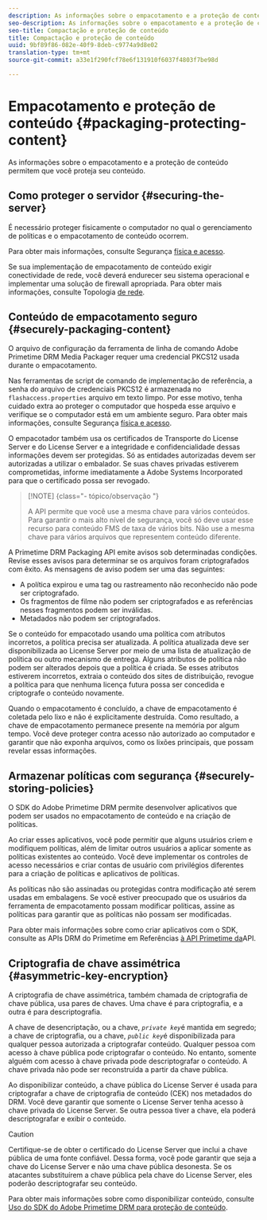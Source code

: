 ```yaml
---
description: As informações sobre o empacotamento e a proteção de conteúdo permitem que você proteja seu conteúdo.
seo-description: As informações sobre o empacotamento e a proteção de conteúdo permitem que você proteja seu conteúdo.
seo-title: Compactação e proteção de conteúdo
title: Compactação e proteção de conteúdo
uuid: 9bf89f86-082e-40f9-8deb-c9774a9d8e02
translation-type: tm+mt
source-git-commit: a33e1f290fcf78e6f131910f6037f4803f7be98d

---
```



# Empacotamento e proteção de conteúdo {#packaging-protecting-content}

As informações sobre o empacotamento e a proteção de conteúdo permitem que você proteja seu conteúdo.

## Como proteger o servidor {#securing-the-server}

É necessário proteger fisicamente o computador no qual o gerenciamento de políticas e o empacotamento de conteúdo ocorrem.

Para obter mais informações, consulte Segurança [física e acesso](../../secure-deployment-guidelines/physical-sec-and-access.md).

Se sua implementação de empacotamento de conteúdo exigir conectividade de rede, você deverá endurecer seu sistema operacional e implementar uma solução de firewall apropriada. Para obter mais informações, consulte Topologia [de rede](../../secure-deployment-guidelines/overview/network-topology.md).

## Conteúdo de empacotamento seguro {#securely-packaging-content}

O arquivo de configuração da ferramenta de linha de comando Adobe Primetime DRM Media Packager requer uma credencial PKCS12 usada durante o empacotamento.

Nas ferramentas de script de comando de implementação de referência, a senha do arquivo de credenciais PKCS12 é armazenada no `flashaccess.properties` arquivo em texto limpo. Por esse motivo, tenha cuidado extra ao proteger o computador que hospeda esse arquivo e verifique se o computador está em um ambiente seguro. Para obter mais informações, consulte Segurança [física e acesso](../../secure-deployment-guidelines/physical-sec-and-access.md).

O empacotador também usa os certificados de Transporte do License Server e do License Server e a integridade e confidencialidade dessas informações devem ser protegidas. Só as entidades autorizadas devem ser autorizadas a utilizar o embalador. Se suas chaves privadas estiverem comprometidas, informe imediatamente a Adobe Systems Incorporated para que o certificado possa ser revogado.

>[!NOTE] {class=&quot;- tópico/observação &quot;}
>
>A API permite que você use a mesma chave para vários conteúdos. Para garantir o mais alto nível de segurança, você só deve usar esse recurso para conteúdo FMS de taxa de vários bits. Não use a mesma chave para vários arquivos que representem conteúdo diferente.

A Primetime DRM Packaging API emite avisos sob determinadas condições. Revise esses avisos para determinar se os arquivos foram criptografados com êxito. As mensagens de aviso podem ser uma das seguintes:

* A política expirou e uma tag ou rastreamento não reconhecido não pode ser criptografado.
* Os fragmentos de filme não podem ser criptografados e as referências nesses fragmentos podem ser inválidas.
* Metadados não podem ser criptografados.

Se o conteúdo for empacotado usando uma política com atributos incorretos, a política precisa ser atualizada. A política atualizada deve ser disponibilizada ao License Server por meio de uma lista de atualização de política ou outro mecanismo de entrega. Alguns atributos de política não podem ser alterados depois que a política é criada. Se esses atributos estiverem incorretos, extraia o conteúdo dos sites de distribuição, revogue a política para que nenhuma licença futura possa ser concedida e criptografe o conteúdo novamente.

Quando o empacotamento é concluído, a chave de empacotamento é coletada pelo lixo e não é explicitamente destruída. Como resultado, a chave de empacotamento permanece presente na memória por algum tempo. Você deve proteger contra acesso não autorizado ao computador e garantir que não exponha arquivos, como os lixões principais, que possam revelar essas informações.

## Armazenar políticas com segurança {#securely-storing-policies}

O SDK do Adobe Primetime DRM permite desenvolver aplicativos que podem ser usados no empacotamento de conteúdo e na criação de políticas.

Ao criar esses aplicativos, você pode permitir que alguns usuários criem e modifiquem políticas, além de limitar outros usuários a aplicar somente as políticas existentes ao conteúdo. Você deve implementar os controles de acesso necessários e criar contas de usuário com privilégios diferentes para a criação de políticas e aplicativos de políticas.

As políticas não são assinadas ou protegidas contra modificação até serem usadas em embalagens. Se você estiver preocupado que os usuários da ferramenta de empacotamento possam modificar políticas, assine as políticas para garantir que as políticas não possam ser modificadas.

Para obter mais informações sobre como criar aplicativos com o SDK, consulte as APIs DRM do Primetime em Referências [à API Primetime da](https://help.adobe.com/en_US/primetime/api/index.html#api-Adobe_Primetime_API_References)API.

## Criptografia de chave assimétrica {#asymmetric-key-encryption}

A criptografia de chave assimétrica, também chamada de criptografia de chave pública, usa pares de chaves. Uma chave é para criptografia, e a outra é para descriptografia.

A chave de desencriptação, ou a chave, *`private key`*&#x200B;é mantida em segredo; a chave de criptografia, ou a chave, *`public key`*&#x200B;é disponibilizada para qualquer pessoa autorizada a criptografar conteúdo. Qualquer pessoa com acesso à chave pública pode criptografar o conteúdo. No entanto, somente alguém com acesso à chave privada pode descriptografar o conteúdo. A chave privada não pode ser reconstruída a partir da chave pública.

Ao disponibilizar conteúdo, a chave pública do License Server é usada para criptografar a chave de criptografia de conteúdo (CEK) nos metadados do DRM. Você deve garantir que somente o License Server tenha acesso à chave privada do License Server. Se outra pessoa tiver a chave, ela poderá descriptografar e exibir o conteúdo.

>[!CAUTION]
>
>Certifique-se de obter o certificado do License Server que inclui a chave pública de uma fonte confiável. Dessa forma, você pode garantir que seja a chave do License Server e não uma chave pública desonesta. Se os atacantes substituírem a chave pública pela chave do License Server, eles poderão descriptografar seu conteúdo.

Para obter mais informações sobre como disponibilizar conteúdo, consulte [Uso do SDK do Adobe Primetime DRM para proteção de conteúdo](https://helpx.adobe.com/content/dam/help/en/primetime/drm/drm_protecting_content.pdf).
